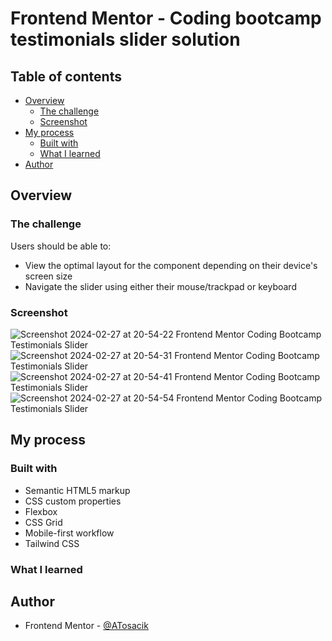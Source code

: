 # Frontend Mentor - Coding bootcamp testimonials slider solution

## Table of contents

- [Overview](#overview)
  - [The challenge](#the-challenge)
  - [Screenshot](#screenshot)
- [My process](#my-process)
  - [Built with](#built-with)
  - [What I learned](#what-i-learned)
- [Author](#author)

## Overview

### The challenge

Users should be able to:

- View the optimal layout for the component depending on their device's screen size
- Navigate the slider using either their mouse/trackpad or keyboard

### Screenshot

![Screenshot 2024-02-27 at 20-54-22 Frontend Mentor Coding Bootcamp Testimonials Slider](https://github.com/ATosacik/Coding-bootcamp-testimonials-slider-master-frontend-mentor/assets/111382391/8b727fbd-a0e2-4b19-b0f0-5de3fb46202c)
![Screenshot 2024-02-27 at 20-54-31 Frontend Mentor Coding Bootcamp Testimonials Slider](https://github.com/ATosacik/Coding-bootcamp-testimonials-slider-master-frontend-mentor/assets/111382391/9cbfeac3-6086-4d55-9d74-81dd2dc6656d)
![Screenshot 2024-02-27 at 20-54-41 Frontend Mentor Coding Bootcamp Testimonials Slider](https://github.com/ATosacik/Coding-bootcamp-testimonials-slider-master-frontend-mentor/assets/111382391/a77c75f1-712f-4e68-b8e6-d17dced9e1e5)
![Screenshot 2024-02-27 at 20-54-54 Frontend Mentor Coding Bootcamp Testimonials Slider](https://github.com/ATosacik/Coding-bootcamp-testimonials-slider-master-frontend-mentor/assets/111382391/8d4e7801-aa2d-40a6-8a12-a680cf26d06f)

## My process

### Built with

- Semantic HTML5 markup
- CSS custom properties
- Flexbox
- CSS Grid
- Mobile-first workflow
- Tailwind CSS

### What I learned

## Author

- Frontend Mentor - [@ATosacik](https://www.frontendmentor.io/profile/ATosacik)
